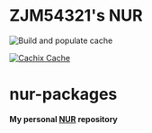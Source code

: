 # ZJM54321's NUR 

![Build and populate cache](https://github.com/zjm54321/NUR/workflows/Build%20and%20populate%20cache/badge.svg)

[![Cachix Cache](https://img.shields.io/badge/cachix-mingz-blue.svg)](https://mingz.cachix.org)


# nur-packages

**My personal [NUR](https://github.com/nix-community/NUR) repository**

